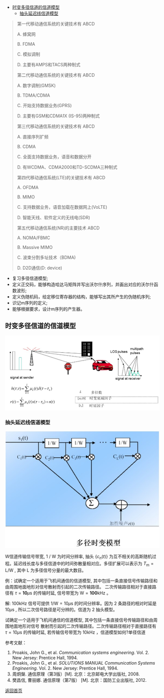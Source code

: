 - [时变多径信道的信道模型](#时变多径信道的信道模型)
  - [抽头延迟线信道模型](#抽头延迟线信道模型)


> 第一代移动通信系统的关键技术有 ABCD
>
> A. 蜂窝网
>
> B. FDMA
>
> C. 模拟调制
>
> D. 主要有AMPS和TACS两种制式
>
> 第二代移动通信系统的关键技术有 ABCD
>
> A. 数字调制(GMSK)
>
> B. TDMA/CDMA
>
> C. 开始支持数据业务(GPRS)
>
> D. 主要有GSM和CDMA1X (IS-95)两种制式
>
> 第三代移动通信系统的关键技术有 ABCD
>
> A. 直接序列扩频
>
> B. CDMA
>
> C. 全面支持数据业务，语音和数据分开
>
> D. 有WCDMA、CDMA2000和TD-SCDMA三种制式
>
> 第四代移动通信系统(LTE)的关键技术有  ABCD
>
> A. OFDMA
>
> B. MIMO
>
> C. 支持数据业务，语音加载在数据网上(VoLTE)
>
> D. 智能天线、软件定义的无线电(SDR)
>
> 第五代移动通信系统(NR)的主要技术 ABCD
>
> A. NOMA/FBMC
>
> B. Massive MIMO
>
> C. 波束分割多址技术（BDMA)
>
> D. D2D通信(D: device)

+ 复习多径信道模型;
+ 定义正交码，能够构造哈达马矩阵并写出沃尔什序列，并画出对应的沃尔什函数波形;
+ 定义伪随机码，给定移位寄存器的结构，能够写出其所产生的伪随机序列;
+ 识记m序列的定义;
+ 能够根据要求，设计m序列的产生器。

## 时变多径信道的信道模型

![](https://raw.githubusercontent.com/timerring/picgo/master/picbed/image-20230211095158250.png)

### 抽头延迟线信道模型

![](https://raw.githubusercontent.com/timerring/picgo/master/picbed/image-20230211095220493.png)

W信道传输信号带宽,  1 / W  为时间分辨率, 抽头  $\left\{c_{n}(t)\right\}$  为互不相关的高斯随机过程。延迟线长度与多径信道中的时间弥散量相对应。多径扩展可以表示为  $T_{\mathrm{m}}=\mathrm{L} / \mathrm{W}$ , 其中  $\mathrm{L}$  为多径信号分量的最大数目。

例：试确定一个适用于飞机间通信的信道模型, 其中包括一条直接信号传输路径和由周围地面地形对信号散射而引起的二次传输路径。 二次传输路径相对于直接路径有  $\tau=\mathbf{1 0} \mu \mathrm{s}$  的传输时延, 信号带宽为  $\mathrm{W}=\mathbf{1 0 0} \mathrm{kHz}$  。

解:  $100 \mathrm{kHz}$  信号可提供  $1 / \mathrm{W}=10 \mu \mathrm{s}$  的时间分辨率。因为 2 条路径的相对时延是  $10 \mu \mathrm{s}$ , 所以二次信号路径是可分辨的。信道为 2 抽头模型。

试确定一个适用于飞机间通信的信道模型, 其中包括一条直接信号传输路径和由周围地面地形对信号 散射而引起的二次传输路径。二次传输路径相对于直接路径有  $\tau=10 \mu \mathrm{s}$  的传输时延, 若传输信号带宽为  $10 \mathrm{kHz}$  ，信道模型如何?单径信道



参考文献：

1. Proakis, John G., et al. *Communication systems engineering*. Vol. 2. New Jersey: Prentice Hall, 1994.
2. Proakis, John G., et al. *SOLUTIONS MANUAL Communication Systems Engineering*. Vol. 2. New Jersey: Prentice Hall, 1994.
3. 周炯槃. 通信原理（第3版）[M\]. 北京：北京邮电大学出版社, 2008.
4. 樊昌信, 曹丽娜. 通信原理（第7版） [M\]. 北京：国防工业出版社, 2012.



[返回首页](https://github.com/timerring/information-theory)